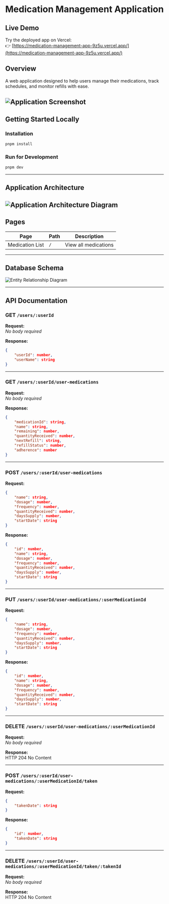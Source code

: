# Medication Management Application

## Live Demo
Try the deployed app on Vercel:  
👉 [https://medication-management-app-9z5u.vercel.app/](https://medication-management-app-9z5u.vercel.app/)

## Overview

A web application designed to help users manage their medications, track schedules, and monitor refills with ease.

![Application Screenshot](./docs/screen.png)
---

## Getting Started Locally

### Installation

```bash
pnpm install
```

### Run for Development

```bash
pnpm dev
```

---

## Application Architecture

![Application Architecture Diagram](./docs/app.png)
---

## Pages

| Page              | Path                            | Description                |
|-------------------|---------------------------------|----------------------------|
| Medication List   | `/`                             | View all medications       |

---

## Database Schema

![Entity Relationship Diagram](./docs/erd.png)

---

## API Documentation

### GET `/users/:userId`

**Request:**  
_No body required_

**Response:**
```json
{
    "userId": number,
    "userName": string
}
```

---

### GET `/users/:userId/user-medications`

**Request:**  
_No body required_

**Response:**
```json
{
    "medicationId": string,
    "name": string,
    "remaining": number,
    "quantityReceived": number,
    "nextRefill": string,
    "refillStatus": number,
    "adherence": number
}
```

---

### POST `/users/:userId/user-medications`

**Request:**
```json
{
    "name": string,
    "dosage": number,
    "frequency": number,
    "quantityReceived": number,
    "daysSupply": number,
    "startDate": string
}
```

**Response:**
```json
{
    "id": number,
    "name": string,
    "dosage": number,
    "frequency": number,
    "quantityReceived": number,
    "daysSupply": number,
    "startDate": string
}
```

---

### PUT `/users/:userId/user-medications/:userMedicationId`

**Request:**
```json
{
    "name": string,
    "dosage": number,
    "frequency": number,
    "quantityReceived": number,
    "daysSupply": number,
    "startDate": string
}
```

**Response:**
```json
{
    "id": number,
    "name": string,
    "dosage": number,
    "frequency": number,
    "quantityReceived": number,
    "daysSupply": number,
    "startDate": string
}
```

---

### DELETE `/users/:userId/user-medications/:userMedicationId`

**Request:**  
_No body required_

**Response:**  
HTTP 204 No Content

---

### POST `/users/:userId/user-medications/:userMedicationId/taken`

**Request:**
```json
{
    "takenDate": string
}
```

**Response:**
```json
{
    "id": number,
    "takenDate": string
}
```

---

### DELETE `/users/:userId/user-medications/:userMedicationId/taken/:takenId`

**Request:**  
_No body required_

**Response:**  
HTTP 204 No Content

